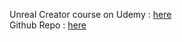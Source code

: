 Unreal Creator course on Udemy : [here](https://www.udemy.com/unrealcourse/learn/v4/overview)
<br/>
Github Repo : [here](https://github.com/UnrealCourse/04_BattleTank)